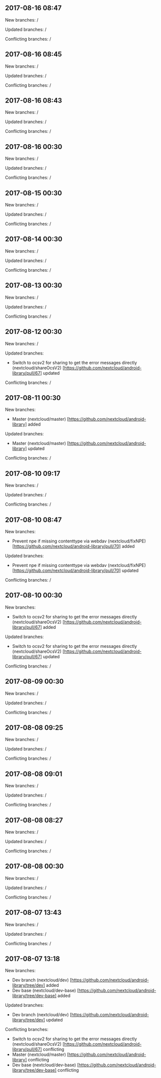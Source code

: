 ## 2017-08-16 08:47
New branches:
/

Updated branches:
/

Conflicting branches:
/

## 2017-08-16 08:45
New branches:
/

Updated branches:
/

Conflicting branches:
/

## 2017-08-16 08:43
New branches:
/

Updated branches:
/

Conflicting branches:
/

## 2017-08-16 00:30
New branches:
/

Updated branches:
/

Conflicting branches:
/

## 2017-08-15 00:30
New branches:
/

Updated branches:
/

Conflicting branches:
/

## 2017-08-14 00:30
New branches:
/

Updated branches:
/

Conflicting branches:
/

## 2017-08-13 00:30
New branches:
/

Updated branches:
/

Conflicting branches:
/

## 2017-08-12 00:30
New branches:
/

Updated branches:
- Switch to ocsv2 for sharing to get the error messages directly (nextcloud/shareOcsV2) [https://github.com/nextcloud/android-library/pull/67] updated

Conflicting branches:
/

## 2017-08-11 00:30
New branches:
- Master (nextcloud/master) [https://github.com/nextcloud/android-library] added

Updated branches:
- Master (nextcloud/master) [https://github.com/nextcloud/android-library] updated

Conflicting branches:
/

## 2017-08-10 09:17
New branches:
/

Updated branches:
/

Conflicting branches:
/

## 2017-08-10 08:47
New branches:
- Prevent npe if missing contenttype via webdav (nextcloud/fixNPE) [https://github.com/nextcloud/android-library/pull/70] added

Updated branches:
- Prevent npe if missing contenttype via webdav (nextcloud/fixNPE) [https://github.com/nextcloud/android-library/pull/70] updated

Conflicting branches:
/

## 2017-08-10 00:30
New branches:
- Switch to ocsv2 for sharing to get the error messages directly (nextcloud/shareOcsV2) [https://github.com/nextcloud/android-library/pull/67] added

Updated branches:
- Switch to ocsv2 for sharing to get the error messages directly (nextcloud/shareOcsV2) [https://github.com/nextcloud/android-library/pull/67] updated

Conflicting branches:
/

## 2017-08-09 00:30
New branches:
/

Updated branches:
/

Conflicting branches:
/

## 2017-08-08 09:25
New branches:
/

Updated branches:
/

Conflicting branches:
/

## 2017-08-08 09:01
New branches:
/

Updated branches:
/

Conflicting branches:
/

## 2017-08-08 08:27
New branches:
/

Updated branches:
/

Conflicting branches:
/

## 2017-08-08 00:30
New branches:
/

Updated branches:
/

Conflicting branches:
/

## 2017-08-07 13:43
New branches:
/

Updated branches:
/

Conflicting branches:
/

## 2017-08-07 13:18
New branches:
- Dev branch (nextcloud/dev) [https://github.com/nextcloud/android-library/tree/dev] added
- Dev base (nextcloud/dev-base) [https://github.com/nextcloud/android-library/tree/dev-base] added

Updated branches:
- Dev branch (nextcloud/dev) [https://github.com/nextcloud/android-library/tree/dev] updated

Conflicting branches:
- Switch to ocsv2 for sharing to get the error messages directly (nextcloud/shareOcsV2) [https://github.com/nextcloud/android-library/pull/67] conflicting
- Master (nextcloud/master) [https://github.com/nextcloud/android-library] conflicting
- Dev base (nextcloud/dev-base) [https://github.com/nextcloud/android-library/tree/dev-base] conflicting

